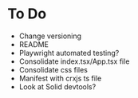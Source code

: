 # To Do

- Change versioning
- README
- Playwright automated testing?
- Consolidate index.tsx/App.tsx file
- Consolidate css files
- Manifest with crxjs ts file
- Look at Solid devtools?
